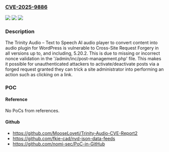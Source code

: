 ### [CVE-2025-9886](https://cve.mitre.org/cgi-bin/cvename.cgi?name=CVE-2025-9886)
![](https://img.shields.io/static/v1?label=Product&message=Trinity%20Audio%20%E2%80%93%20Text%20to%20Speech%20AI%20audio%20player%20to%20convert%20content%20into%20audio&color=blue)
![](https://img.shields.io/static/v1?label=Version&message=*%20&color=brightgreen)
![](https://img.shields.io/static/v1?label=Vulnerability&message=CWE-352%20Cross-Site%20Request%20Forgery%20(CSRF)&color=brightgreen)

### Description

The Trinity Audio – Text to Speech AI audio player to convert content into audio plugin for WordPress is vulnerable to Cross-Site Request Forgery in all versions up to, and including, 5.20.2. This is due to missing or incorrect nonce validation in the '/admin/inc/post-management.php' file. This makes it possible for unauthenticated attackers to activate/deactivate posts via a forged request granted they can trick a site administrator into performing an action such as clicking on a link.

### POC

#### Reference
No PoCs from references.

#### Github
- https://github.com/MooseLoveti/Trinity-Audio-CVE-Report2
- https://github.com/fkie-cad/nvd-json-data-feeds
- https://github.com/nomi-sec/PoC-in-GitHub

